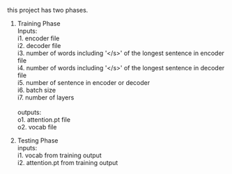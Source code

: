 this project has two phases. 
1. Training Phase
 <br>Inputs:<br>
  i1. encoder file<br>
  i2. decoder file<br>
  i3. number of words including '\</s>' of the longest sentence in encoder file<br>
  i4. number of words including '\</s>' of the longest sentence in decoder file<br>
  i5. number of sentence in encoder or decoder<br>
  i6. batch size<br>
  i7. number of layers<br>
 <br>outputs:<br>
  o1. attention.pt file<br>
  o2. vocab file<br>

2. Testing Phase
 <br>inputs:<br>
  i1. vocab from training output<br>
  i2. attention.pt from training output<br>
